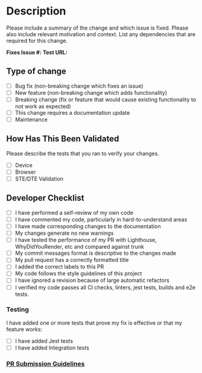 # Description

Please include a summary of the change and which issue is fixed. Please also include relevant motivation and context. List any dependencies that are required for this change.

**Fixes Issue #:**
**Test URL:**

## Type of change

- [ ] Bug fix (non-breaking change which fixes an issue)
- [ ] New feature (non-breaking change which adds functionality)
- [ ] Breaking change (fix or feature that would cause existing functionality to not work as expected)
- [ ] This change requires a documentation update
- [ ] Maintenance

## How Has This Been Validated

Please describe the tests that you ran to verify your changes.

- [ ] Device
- [ ] Browser
- [ ] STE/DTE Validation

## Developer Checklist

- [ ] I have performed a self-review of my own code
- [ ] I have commented my code, particularly in hard-to-understand areas
- [ ] I have made corresponding changes to the documentation
- [ ] My changes generate no new warnings
- [ ] I have tested the performance of my PR with Lighthouse, WhyDidYouRender, etc and compared against trunk
- [ ] My commit messages format is descriptive to the changes made
- [ ] My pull request has a correctly formatted title
- [ ] I added the correct labels to this PR
- [ ] My code follows the style guidelines of this project
- [ ] I have ignored a revision because of large automatic refactors
- [ ] I verified my code passes all CI checks, linters, jest tests, builds and e2e tests.

### Testing

I have added one or more tests that prove my fix is effective or that my feature works:

- [ ] I have added Jest tests
- [ ] I have added Integration tests

### [PR Submission Guidelines](test.md)
